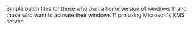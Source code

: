 Simple batch files for those who own a home version of windows 11 and those who want to activate their windows 11 pro using Microsoft's KMS server.

